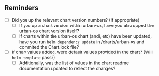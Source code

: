 ## Reminders

- [ ] Did you up the relevant chart version numbers? (If appropriate)
  - [ ] If you up a chart version within urban-os, have you also upped the urban-os chart version itself?
  - [ ] If charts within the urban-os chart (andi, etc) have been updated, have you run `helm dependency update` in /charts/urban-os and commited the Chart.lock file?
- [ ] If chart values added, were default values provided in the chart? (Will `helm template` pass?)
  - [ ] Additionally, was the list of values in the chart readme documentation updated to reflect the changes?
